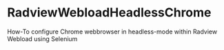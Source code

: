 # RadviewWebloadHeadlessChrome
How-To configure Chrome webbrowser in headless-mode within Radview Webload using Selenium
